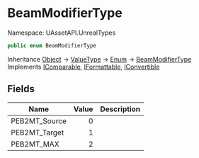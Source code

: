 # BeamModifierType

Namespace: UAssetAPI.UnrealTypes

```csharp
public enum BeamModifierType
```

Inheritance [Object](https://docs.microsoft.com/en-us/dotnet/api/system.object) → [ValueType](https://docs.microsoft.com/en-us/dotnet/api/system.valuetype) → [Enum](https://docs.microsoft.com/en-us/dotnet/api/system.enum) → [BeamModifierType](./uassetapi.unrealtypes.beammodifiertype.md)<br>
Implements [IComparable](https://docs.microsoft.com/en-us/dotnet/api/system.icomparable), [IFormattable](https://docs.microsoft.com/en-us/dotnet/api/system.iformattable), [IConvertible](https://docs.microsoft.com/en-us/dotnet/api/system.iconvertible)

## Fields

| Name | Value | Description |
| --- | --: | --- |
| PEB2MT_Source | 0 |  |
| PEB2MT_Target | 1 |  |
| PEB2MT_MAX | 2 |  |
